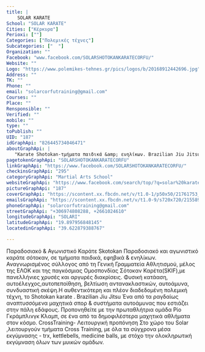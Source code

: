 ```yaml
---
title: |
    SOLAR KARATE
School: "SOLAR KARATE"
Cities: ["Κέρκυρα"]
Perioxi: [""]
Categories: ["Πολεμικές τέχνες"]
Subcategories: ["  "]
Organization: ""
Facebook: "www.facebook.com/SOLARSHOTOKANKARATECORFU/"
Website: ""
Logo: "https://www.polemikes-tehnes.gr/pics/logos/b/20168912442696.jpg"
Address: ""
TK: ""
Phone: ""
email: "solarcorfutraining@gmail.com"
Courses: ""
Place: ""
Rensponsible: ""
Verified: ""
mobile: ""
type: ""
toPublish: ""
UID: "187"
idGraphApi: "826445734046471"
aboutGraphApi: | 
   "Karate Shotokan-τμήματα παιδικά &amp; ενηλίκων. Brazilian Jiu Jitsu Cross Training με trx, kettlebells, medicine balls Σολάρι, Κέρκυρα/Corfu "
pagetokenGraphApi: "SOLARSHOTOKANKARATECORFU"
linkGraphApi: "https://www.facebook.com/SOLARSHOTOKANKARATECORFU/"
checkinsGraphApi: "295"
categoryGraphApi: "Martial Arts School"
websiteGraphApi: "https://www.facebook.com/search/top/?q=solar%20karate"
pictureGraphApi: "187"
coverGraphApi: "https://scontent.xx.fbcdn.net/v/t1.0-1/p50x50/21761753_1666909593333410_8827396286675071104_n.jpg?oh=41621502841d950be2fcd4d1c4772077&amp;oe=5B458E01"
emailsGraphApi: "https://scontent.xx.fbcdn.net/v/t1.0-9/s720x720/21558972_1666800653344304_5689552240502367575_n.jpg?oh=159a5207b4318420da713c3a6d8b8292&amp;oe=5B3E14E6"
phoneGraphApi: "solarcorfutraining@gmail.com"
streetGraphApi: "+306974808288, +2661024610"
longitudeGraphApi: "SOLARI"
latitudeGraphApi: "19.897956848145"
locatedinGraphApi: "39.622879388767"

---
```


Παραδοσιακό &amp; Αγωνιστικό Καράτε Skotokan Παραδοσιακό και αγωνιστικό καράτε σότοκαν, σε τμήματα παιδικά, εφηβικά &amp; ενηλίκων. Αναγνωρισμένος σύλλογος από τη Γενική Γραμματεία Αθλητισμού, μέλος της ΕΛΟΚ και της παγκόσμιας Ομοσπονδίας Σότοκαν Καρέτα(SKIF),με πανελλήνιες χρυσές και αργυρές διακρίσεις. Φυσική κατάαση, αυτοέλεγχος,αυτοπεποίθηση, βελτίωση αντανακλαστικών, αυτοάμυνα, συνδυαστική σκέψη.H αυθεντικότερη και πλέον διαδεδομένη πολεμική τέχνη, το Shotokan karate . Brazilian Jiu Jitsu Ένα από τα ραγδαίως αναπτυσσόμενα μαχητικά σπορ &amp; συστήματα αυτοάμυνας που εστιάζει στην πάλη εδάφους. Προπονηθείτε με την πρωταθλήτρια ομάδα Ρίο Γκράμπλινγκ Κλαμπ, σε ένα από τα δημοφιλέστερα μαχητικά αθλήματα στον κόσμο. CrossTraining- Λειτουργική προπόνηση Στο χώρο του Solar ,λειτουργούν τμήματα Cross Training, με όλα τα σύγχρονα μέσα εκγύμνασης - trx, kettlebells, medicine balls, με στόχο την ολοκληρωτική εκγύμναση όλων των μυικών ομάδων. 

